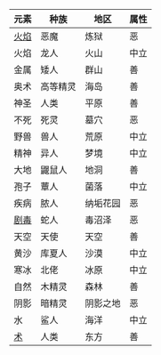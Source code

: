 | 元素 | 种族 | 地区 | 属性 |
|------|------|------|-----|
| [火焰](./火焰/.md) | 恶魔 | 炼狱 | 恶 |
| 火焰 | 龙人 | 火山 | 中立 |
| 金属 | 矮人 | 群山 | 善 |
| 奥术 | 高等精灵 | 海岛 | 善 |
| 神圣 | 人类 | 平原 | 善 |
| 不死 | 死灵 | 墓穴 | 恶 |
| 野兽 | 兽人 | 荒原 | 中立 |
| 精神 | 异人 | 梦境 | 中立 |
| 大地 | 鼹鼠人 | 地洞 | 善 |
| 孢子 | 蕈人 | 菌落 | 中立 |
| 疾病 | 脓人 | 纳垢花园 | 恶 |
| [剧毒](./剧毒/.md) | 蛇人 | 毒沼泽 | 恶 |
| 天空 | 天使 | 天空 | 善 |
| 黄沙 | 库夏人 | 沙漠 | 中立 |
| 寒冰 | 北佬 | 冰原 | 中立 |
| 自然 | 木精灵 | 森林 | 善 |
| 阴影 | 暗精灵 | 阴影之地 | 恶 |
| 水 | 鲨人 | 海洋 | 中立 |
| [术](./东方/.md) | 人类 | 东方 | 善 |